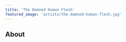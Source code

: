 ```yaml
---
title: 'The Damned Human Flesh'
featured_image: 'artists/the-damned-human-flesh.jpg'
---
```


## About


